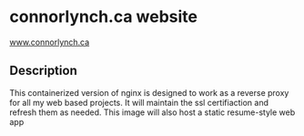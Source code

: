 # connorlynch.ca website
www.connorlynch.ca

## Description
This containerized version of nginx is designed to work as a reverse proxy for all my web based projects. It will maintain the ssl certifiaction and refresh them as needed. This image will also host a static resume-style web app